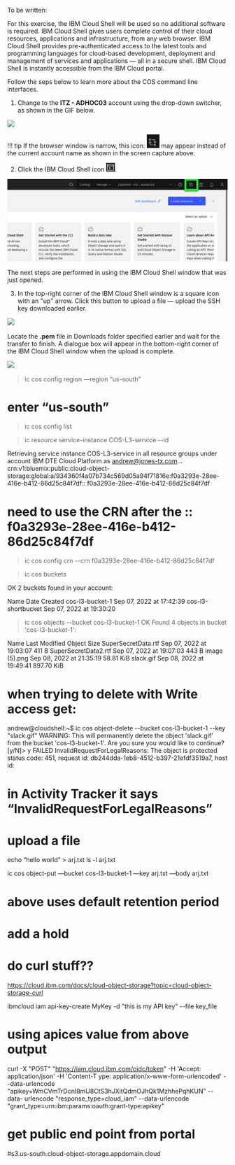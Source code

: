 To be written:

For this exercise, the IBM Cloud Shell will be used so no additional software is required. IBM Cloud Shell gives users complete control of their cloud resources, applications and infrastructure, from any web browser. IBM Cloud Shell provides pre-authenticated access to the latest tools and programming languages for cloud-based development, deployment and management of services and applications — all in a secure shell. IBM Cloud Shell is instantly accessible from the IBM Cloud portal.

Follow the seps below to learn more about the COS command line interfaces.

1. Change to the **ITZ - ADHOC03** account using the drop-down switcher, as shown in the GIF below.

![](_attachments/SwitchAccounts-final.gif)

!!! tip
    If the browser window is narrow, this icon: ![](_attachments/SwitchAccountsIcon.png) may appear instead of the current account name as shown in the screen capture above.

2. Click the IBM Cloud Shell icon ![](_attachments/CloudShellIcon.png).

![](_attachments/StartCloudShell.png)

The next steps are performed in using the IBM Cloud Shell window that was just opened.

3. In the top-right corner of the IBM Cloud Shell window is a square icon with an "up" arrow. Click this button to upload a file — upload the SSH key downloaded earlier.

![](_attachments/part5_step10a.png)

Locate the **.pem** file in  Downloads folder specified earlier and  wait for the transfer to finish. A dialogue box will appear in the bottom-right corner of the IBM Cloud Shell window when the upload is complete.

![](_attachments/part5_step10b.png)




> ic cos config region —region “us-south”

# enter “us-south”

> ic cos config list

> ic resource service-instance COS-L3-service --id


Retrieving service instance COS-L3-service in all resource groups under account IBM DTE Cloud Platform as andrew@jones-tx.com...
crn:v1:bluemix:public:cloud-object-storage:global:a/934360f4a07b734c569d05a94f71816e:f0a3293e-28ee-416e-b412-86d25c84f7df:: f0a3293e-28ee-416e-b412-86d25c84f7df

# need to use the CRN after the ::  f0a3293e-28ee-416e-b412-86d25c84f7df

> ic cos config crn --crn f0a3293e-28ee-416e-b412-86d25c84f7df


> ic cos buckets

OK
2 buckets found in your account:

Name                 Date Created
cos-l3-bucket-1      Sep 07, 2022 at 17:42:39
cos-l3-shortbucket   Sep 07, 2022 at 19:30:20

> ic cos objects --bucket cos-l3-bucket-1
OK
Found 4 objects in bucket 'cos-l3-bucket-1':

Name                   Last Modified              Object Size
SuperSecretData.rtf    Sep 07, 2022 at 19:03:07   411 B
SuperSecretData2.rtf   Sep 07, 2022 at 19:07:03   443 B
image (5).png          Sep 08, 2022 at 21:35:19   58.81 KiB
slack.gif              Sep 08, 2022 at 19:49:41   897.70 KiB



# when trying to delete with Write access get:

andrew@cloudshell:~$ ic cos object-delete --bucket cos-l3-bucket-1 --key "slack.gif"
WARNING: This will permanently delete the object 'slack.gif' from the bucket 'cos-l3-bucket-1'.
Are you sure you would like to continue? [y/N]> y
FAILED
InvalidRequestForLegalReasons: The object is protected
        status code: 451, request id: db244dda-1eb8-4512-b397-21efdf3519a7, host id:


# in Activity Tracker it says “InvalidRequestForLegalReasons”







# upload a file
echo “hello world” > arj.txt
ls -l arj.txt

ic cos object-put —bucket cos-l3-bucket-1 —key arj.txt —body arj.txt

# above uses default retention period

# add a hold


# do curl stuff??

https://cloud.ibm.com/docs/cloud-object-storage?topic=cloud-object-storage-curl


ibmcloud iam api-key-create MyKey -d "this is my API key" --file key_file

# using apices value from above output

curl -X "POST" "https://iam.cloud.ibm.com/oidc/token"      -H 'Accept: application/json'      -H 'Content-T
ype: application/x-www-form-urlencoded'      --data-urlencode "apikey=WmCVmTrDcnI8mU8CtS3hJXitQdmOJhQk1MzhhePqhKUN"      --data-
urlencode "response_type=cloud_iam"      --data-urlencode "grant_type=urn:ibm:params:oauth:grant-type:apikey"



# get public end point from portal

#s3.us-south.cloud-object-storage.appdomain.cloud
